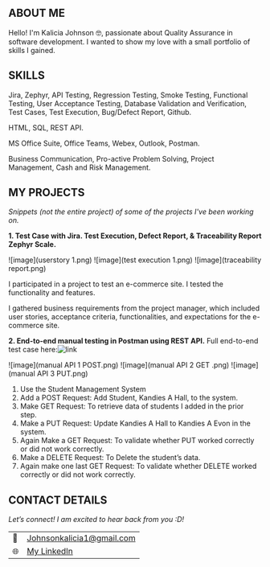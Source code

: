 
## ABOUT ME

Hello! I'm Kalicia Johnson 🤓, passionate about Quality Assurance in software development. I wanted to show my love with a small portfolio of skills I gained. 

## SKILLS

Jira, Zephyr, API Testing, Regression Testing, Smoke Testing, Functional Testing, User Acceptance Testing, Database Validation and Verification, Test Cases, Test Execution, Bug/Defect Report, Github.

HTML, SQL, REST API.

MS Office Suite, Office Teams, Webex, Outlook, Postman.

Business Communication, Pro-active Problem Solving, Project Management, Cash and Risk Management.

## MY PROJECTS 

*Snippets (not the entire project) of some of the projects I've been working on.*

**1. Test Case with Jira. Test Execution, Defect Report, & Traceability Report Zephyr Scale.**

![image](userstory 1.png) ![image](test execution 1.png) ![image](traceability report.png) 

I participated in a project to test an e-commerce site. I tested the functionality and features.

I gathered business requirements from the project manager, which included user stories, acceptance criteria, functionalities, and expectations for the e-commerce site.


**2. End-to-end manual testing in Postman using REST API.**
Full end-to-end test case here:![link](https://documenter.getpostman.com/view/41599458/2sB2cPik29)

![image](manual API 1 POST.png) ![image](manual API 2 GET .png) ![image](manual API 3 PUT.png) 

1. Use the Student Management System
2. Add a POST Request: Add Student, Kandies A Hall, to the system.
3. Make GET Request: To retrieve data of students I added in the  prior step.
4. Make a PUT Request: Update Kandies A Hall to Kandies A Evon in the system.
5. Again Make a GET Request: To validate whether PUT worked correctly or did not work correctly.
6. Make a DELETE Request: To Delete the student’s data.
7. Again make one last GET Request: To validate whether DELETE worked correctly or did not work correctly. 


## CONTACT DETAILS

*Let’s connect! I am excited to hear back from you :D!*
<table>
  <tbody>
    <tr>
      <td>📧</td>
      <td><a href="mailto:Johnsonkalicia1@gmail.com">Johnsonkalicia1@gmail.com</a></td>
    </tr>
    <tr>
      <td>🌐</td>
      <td><a href="https://www.linkedin.com/in/kaliciajohnson/"> My LinkedIn</a></td>
    </tr>
    <tr>
     

